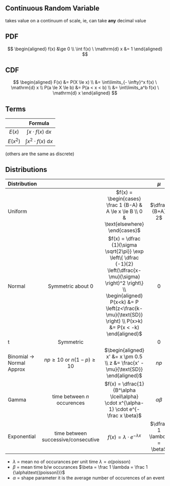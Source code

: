 ## Continuous Random Variable

takes value on a continuum of scale, ie, can take **any** decimal value

## PDF

$$
\begin{aligned}
f(x) &\ge 0 \\
\int f(x) \ \mathrm{d} x &= 1
\end{aligned}
$$

## CDF

$$
\begin{aligned}
F(x) &= P(X \le x) \\
&= \int\limits_{- \infty}^x f(x) \ \mathrm{d} x \\
P(a \le X \le b) &= P(a < x < b) \\
&= \int\limits_a^b f(x) \ \mathrm{d} x
\end{aligned}
$$

## Terms

|          |            Formula            |
| :------: | :---------------------------: |
|  $E(x)$  |  $\int x \cdot f(x) \ \mathrm{d} x$  |
| $E(x^2)$ | $\int x^2 \cdot f(x) \ \mathrm{d} x$ |

(others are the same as discrete)

## Distributions

| Distribution                 |                                     |                                                              |            $\mu$            |              $V(x)$              |
| ---------------------------- | :---------------------------------: | :----------------------------------------------------------: | :-------------------------: | :------------------------------: |
| Uniform                      |                                     | $f(x) = \begin{cases} \frac 1 {B-A} & A \le x \le B \\ 0 & \text{elsewhere} \end{cases}$ |      $\dfrac {B+A} 2$       |     $\dfrac 1 {12} (B-A)^2$      |
| Normal                       |          Symmetric about 0          | $f(x) = \dfrac {1}{\sigma \sqrt{2\pi}} \exp \left\{ \dfrac {-1}{2} \left(\dfrac{x-\mu}{\sigma} \right)^2 \right\} \\ \begin{aligned} P(x<k) &= P \left(z<\frac{k-\mu}{\text{SD}} \right) \\ P(x>k) &= P(x < -k) \end{aligned}$ |              0              |                1                 |
| t                            |              Symmetric              |                                                              |              0              |                >1                |
| Binomial $\to$ Normal Approx |   $np \ge 10$ or $n(1-p) \ge 10$    | $\begin{aligned} x' &= x \pm 0.5 \\ z &= \frac{x' - \mu}{\text{SD}} \end{aligned}$ |            $np$             |            $np(1-p)$             |
| Gamma                        |     time between $n$ occurences     | $f(x) = \dfrac{1}{B^\alpha \lceil\alpha} \cdot x^{\alpha-1} \cdot e^{-\frac x \beta}$ |       $\alpha \beta$        |         $\alpha \beta^2$         |
| Exponential                  | time between successive/consecutive |            $f(x) = \lambda \cdot e^{-\lambda x}$             | $\dfrac 1 \lambda  = \beta$ | $\dfrac 1 {\lambda^2} = \beta^2$ |

- $\lambda$ = mean no of occurances per unit time
  $\lambda = \alpha\text{(poisson)}$
- $\beta$ = mean time b/w occurances
  $\beta = \frac 1 \lambda = \frac 1 {\alpha\text{(poisson)}}$
- $\alpha$ = shape parameter
  it is the average number of occurences of an event

